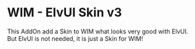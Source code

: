 # WIM - ElvUI Skin v3
This AddOn add a Skin to WIM what looks very good with ElvUI.  
But ElvUI is not needed, it is just a Skin for WIM!
